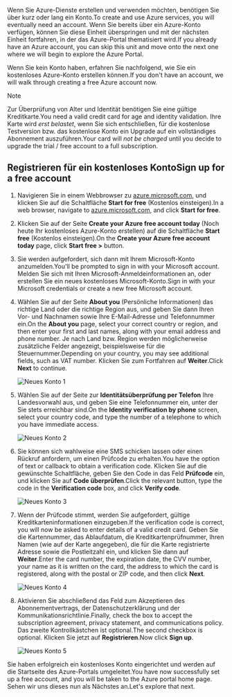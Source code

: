 <span data-ttu-id="47b87-101">Wenn Sie Azure-Dienste erstellen und verwenden möchten, benötigen Sie über kurz oder lang ein Konto.</span><span class="sxs-lookup"><span data-stu-id="47b87-101">To create and use Azure services, you will eventually need an account.</span></span> <span data-ttu-id="47b87-102">Wenn Sie bereits über ein Azure-Konto verfügen, können Sie diese Einheit überspringen und mit der nächsten Einheit fortfahren, in der das Azure-Portal thematisiert wird.</span><span class="sxs-lookup"><span data-stu-id="47b87-102">If you already have an Azure account, you can skip this unit and move onto the next one where we will begin to explore the Azure Portal.</span></span>

<span data-ttu-id="47b87-103">Wenn Sie kein Konto haben, erfahren Sie nachfolgend, wie Sie ein kostenloses Azure-Konto erstellen können.</span><span class="sxs-lookup"><span data-stu-id="47b87-103">If you don't have an account, we will walk through creating a free Azure account now.</span></span>

> [!NOTE]
> <span data-ttu-id="47b87-104">Zur Überprüfung von Alter und Identität benötigen Sie eine gültige Kreditkarte.</span><span class="sxs-lookup"><span data-stu-id="47b87-104">You need a valid credit card for age and identity validation.</span></span> <span data-ttu-id="47b87-105">Ihre Karte wird _erst belastet_, wenn Sie sich entschließen, für die kostenlose Testversion bzw. das kostenlose Konto ein Upgrade auf ein vollständiges Abonnement auszuführen.</span><span class="sxs-lookup"><span data-stu-id="47b87-105">Your card will _not be charged_ until you decide to upgrade the trial / free account to a full subscription.</span></span>

## <a name="sign-up-for-a-free-account"></a><span data-ttu-id="47b87-106">Registrieren für ein kostenloses Konto</span><span class="sxs-lookup"><span data-stu-id="47b87-106">Sign up for a free account</span></span>

1. <span data-ttu-id="47b87-107">Navigieren Sie in einem Webbrowser zu [azure.microsoft.com](https://azure.microsoft.com?azure-portal=true), und klicken Sie auf die Schaltfläche **Start for free** (Kostenlos einsteigen).</span><span class="sxs-lookup"><span data-stu-id="47b87-107">In a web browser, navigate to [azure.microsoft.com](https://azure.microsoft.com?azure-portal=true), and click **Start for free**.</span></span>

1. <span data-ttu-id="47b87-108">Klicken Sie auf der Seite **Create your Azure free account today** (Noch heute Ihr kostenloses Azure-Konto erstellen) auf die Schaltfläche **Start free** (Kostenlos einsteigen).</span><span class="sxs-lookup"><span data-stu-id="47b87-108">On the **Create your Azure free account today** page, click **Start free >** button.</span></span> 

1. <span data-ttu-id="47b87-109">Sie werden aufgefordert, sich dann mit Ihrem Microsoft-Konto anzumelden.</span><span class="sxs-lookup"><span data-stu-id="47b87-109">You'll be prompted to sign in with your Microsoft account.</span></span> <span data-ttu-id="47b87-110">Melden Sie sich mit Ihren Microsoft-Anmeldeinformationen an, oder erstellen Sie ein neues kostenloses Microsoft-Konto.</span><span class="sxs-lookup"><span data-stu-id="47b87-110">Sign in with your Microsoft credentials or create a new free Microsoft account.</span></span>

1. <span data-ttu-id="47b87-111">Wählen Sie auf der Seite **About you** (Persönliche Informationen) das richtige Land oder die richtige Region aus, und geben Sie dann Ihren Vor- und Nachnamen sowie Ihre E-Mail-Adresse und Telefonnummer ein.</span><span class="sxs-lookup"><span data-stu-id="47b87-111">On the **About you** page, select your correct country or region, and then enter your first and last names, along with your email address and phone number.</span></span> <span data-ttu-id="47b87-112">Je nach Land bzw. Region werden möglicherweise zusätzliche Felder angezeigt, beispielsweise für die Steuernummer.</span><span class="sxs-lookup"><span data-stu-id="47b87-112">Depending on your country, you may see additional fields, such as VAT number.</span></span> <span data-ttu-id="47b87-113">Klicken Sie zum Fortfahren auf **Weiter**.</span><span class="sxs-lookup"><span data-stu-id="47b87-113">Click **Next** to continue.</span></span>

   ![Neues Konto 1](../media-draft/4-new-account-1.png)

1. <span data-ttu-id="47b87-115">Wählen Sie auf der Seite zur **Identitätsüberprüfung per Telefon** Ihre Landesvorwahl aus, und geben Sie eine Telefonnummer ein, unter der Sie stets erreichbar sind.</span><span class="sxs-lookup"><span data-stu-id="47b87-115">On the **Identity verification by phone** screen, select your country code, and type the number of a telephone to which you have immediate access.</span></span>

   ![Neues Konto 2](../media-draft/4-new-account-2.png)

1. <span data-ttu-id="47b87-117">Sie können sich wahlweise eine SMS schicken lassen oder einen Rückruf anfordern, um einen Prüfcode zu erhalten.</span><span class="sxs-lookup"><span data-stu-id="47b87-117">You have the option of text or callback to obtain a verification code.</span></span> <span data-ttu-id="47b87-118">Klicken Sie auf die gewünschte Schaltfläche, geben Sie den Code in das Feld **Prüfcode** ein, und klicken Sie auf **Code überprüfen**.</span><span class="sxs-lookup"><span data-stu-id="47b87-118">Click the relevant button, type the code in the **Verification code** box, and click **Verify code**.</span></span>

   ![Neues Konto 3](../media-draft/4-new-account-3.png)

1. <span data-ttu-id="47b87-120">Wenn der Prüfcode stimmt, werden Sie aufgefordert, gültige Kreditkarteninformationen einzugeben.</span><span class="sxs-lookup"><span data-stu-id="47b87-120">If the verification code is correct, you will now be asked to enter details of a valid credit card.</span></span> <span data-ttu-id="47b87-121">Geben Sie die Kartennummer, das Ablaufdatum, die Kreditkartenprüfnummer, Ihren Namen (wie auf der Karte angegeben), die für die Karte registrierte Adresse sowie die Postleitzahl ein, und klicken Sie dann auf **Weiter**.</span><span class="sxs-lookup"><span data-stu-id="47b87-121">Enter the card number, the expiration date, the CVV number, your name as it is written on the card, the address to which the card is registered, along with the postal or ZIP code, and then click **Next**.</span></span>

   ![Neues Konto 4](../media-draft/4-new-account-4.png)

1. <span data-ttu-id="47b87-123">Aktivieren Sie abschließend das Feld zum Akzeptieren des Abonnementvertrags, der Datenschutzerklärung und der Kommunikationsrichtlinie.</span><span class="sxs-lookup"><span data-stu-id="47b87-123">Finally, check the box to accept the subscription agreement, privacy statement, and communications policy.</span></span> <span data-ttu-id="47b87-124">Das zweite Kontrollkästchen ist optional.</span><span class="sxs-lookup"><span data-stu-id="47b87-124">The second checkbox is optional.</span></span> <span data-ttu-id="47b87-125">Klicken Sie jetzt auf **Registrieren**.</span><span class="sxs-lookup"><span data-stu-id="47b87-125">Now click **Sign up**.</span></span>

   ![Neues Konto 5](../media-draft/4-new-account-5.png)

<span data-ttu-id="47b87-127">Sie haben erfolgreich ein kostenloses Konto eingerichtet und werden auf die Startseite des Azure-Portals umgeleitet.</span><span class="sxs-lookup"><span data-stu-id="47b87-127">You have now successfully set up a free account, and you will be taken to the Azure portal home page.</span></span> <span data-ttu-id="47b87-128">Sehen wir uns dieses nun als Nächstes an.</span><span class="sxs-lookup"><span data-stu-id="47b87-128">Let's explore that next.</span></span>
